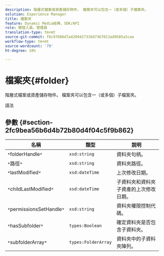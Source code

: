 ```yaml
---
description: 階層式檔案或資產儲存物件。 檔案夾可以包含一（或多個）子檔案夾。
solution: Experience Manager
title: 檔案夾
feature: Dynamic Media經典，SDK/API
role: 開發人員、管理員
translation-type: tm+mt
source-git-commit: f6c97606d7a4209427316d7367013ad9585a5cae
workflow-type: tm+mt
source-wordcount: '79'
ht-degree: 10%

---
```



# 檔案夾{#folder}

階層式檔案或資產儲存物件。 檔案夾可以包含一（或多個）子檔案夾。

語法

## 參數 {#section-2fc9bea56b6d4b72b80d4f04c5f9b862}

| 名稱 | 類型 | 說明 |
|---|---|---|
| `*`folderHandle`*` | `xsd:string` | 資料夾句柄。 |
| `*`路徑`*` | `xsd:string` | 資料夾路徑。 |
| `*`lastModified`*` | `xsd:dateTime` | 上次修改日期。 |
| `*`childLastModified`*` | `xsd:dateTime` | 子資料夾和資料夾子資產的上次修改日期。 |
| `*`permissionsSetHandle`*` | `xsd:string` | 資料夾權限控制代碼。 |
| `*`hasSubfolder`*` | `types:Boolean` | 確定資料夾是否包含子資料夾。 |
| `*`subfolderArray`*` | `types:FolderArray` | 資料夾中的子資料夾陣列。 |

